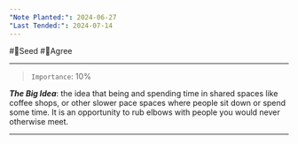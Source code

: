 ```yaml
---
"Note Planted:": 2024-06-27
"Last Tended:": 2024-07-14
---
```

#🌱Seed  #🙂Agree
****
> `Importance`: 10%
 
***The Big Idea***: the idea that being and spending time in shared spaces like coffee shops, or other slower pace spaces where people sit down or spend some time. It is an opportunity to rub elbows with people you would never otherwise meet.

****
